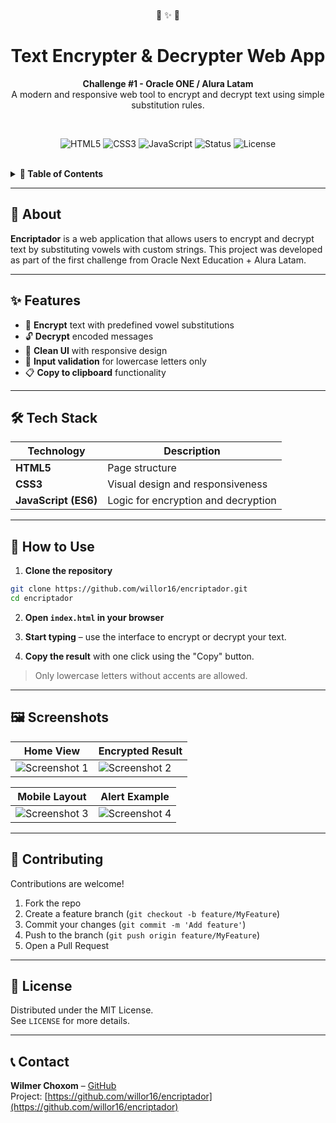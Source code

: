 <div align="center">

  <br/>
  <p>
    🔐 ✨ 💬
  </p>
  <h1><strong>Text Encrypter & Decrypter Web App</strong></h1>
  <p>
    <b>Challenge #1 - Oracle ONE / Alura Latam</b><br/>
    A modern and responsive web tool to encrypt and decrypt text using simple substitution rules.
  </p>
  <br/>

  <p>
    <img src="https://img.shields.io/badge/HTML-5-orange?style=for-the-badge&logo=html5" alt="HTML5">
    <img src="https://img.shields.io/badge/CSS-3-blue?style=for-the-badge&logo=css3" alt="CSS3">
    <img src="https://img.shields.io/badge/JavaScript-ES6-yellow?style=for-the-badge&logo=javascript" alt="JavaScript">
    <img src="https://img.shields.io/badge/status-completed-success?style=for-the-badge" alt="Status">
    <img src="https://img.shields.io/github/license/willor16/encriptador?style=for-the-badge" alt="License">
  </p>
  <br/>
</div>

<details>
  <summary><strong>📘 Table of Contents</strong></summary>
  <ol>
    <li><a href="#-about">About</a></li>
    <li><a href="#-features">Features</a></li>
    <li><a href="#-tech-stack">Tech Stack</a></li>
    <li><a href="#-how-to-use">How to Use</a></li>
    <li><a href="#-screenshots">Screenshots</a></li>
    <li><a href="#-contributing">Contributing</a></li>
    <li><a href="#-license">License</a></li>
    <li><a href="#-contact">Contact</a></li>
  </ol>
</details>

---

## 🚀 About

**Encriptador** is a web application that allows users to encrypt and decrypt text by substituting vowels with custom strings. This project was developed as part of the first challenge from Oracle Next Education + Alura Latam.

---

## ✨ Features

- 🔐 **Encrypt** text with predefined vowel substitutions
- 🔓 **Decrypt** encoded messages
- 🧹 **Clean UI** with responsive design
- 🚫 **Input validation** for lowercase letters only
- 📋 **Copy to clipboard** functionality

---

## 🛠 Tech Stack

| Technology | Description |
|------------|-------------|
| **HTML5**  | Page structure |
| **CSS3**   | Visual design and responsiveness |
| **JavaScript (ES6)** | Logic for encryption and decryption |

---

## 📎 How to Use

1. **Clone the repository**  
```bash
git clone https://github.com/willor16/encriptador.git
cd encriptador
```

2. **Open `index.html` in your browser**

3. **Start typing** – use the interface to encrypt or decrypt your text.

4. **Copy the result** with one click using the "Copy" button.

> Only lowercase letters without accents are allowed.

---

## 🖼 Screenshots

| Home View | Encrypted Result |
|-----------|------------------|
| ![Screenshot 1](https://via.placeholder.com/400x250.png?text=Home+Page) | ![Screenshot 2](https://via.placeholder.com/400x250.png?text=Encrypted+Text) |

| Mobile Layout | Alert Example |
|---------------|----------------|
| ![Screenshot 3](https://via.placeholder.com/400x250.png?text=Mobile+Responsive) | ![Screenshot 4](https://via.placeholder.com/400x250.png?text=Invalid+Input+Alert) |

---

## 🙌 Contributing

Contributions are welcome!

1. Fork the repo  
2. Create a feature branch (`git checkout -b feature/MyFeature`)  
3. Commit your changes (`git commit -m 'Add feature'`)  
4. Push to the branch (`git push origin feature/MyFeature`)  
5. Open a Pull Request

---

## 📜 License

Distributed under the MIT License.  
See `LICENSE` for more details.

---

## 📞 Contact

**Wilmer Choxom** – [GitHub](https://github.com/willor16)  
Project: [https://github.com/willor16/encriptador](https://github.com/willor16/encriptador)

